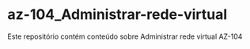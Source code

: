 # az-104_Administrar-rede-virtual
Este repositório contém conteúdo sobre Administrar rede virtual AZ-104
